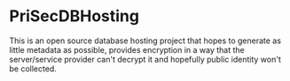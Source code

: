 # PriSecDBHosting

This is an open source database hosting project that hopes to generate as little metadata as possible,
provides encryption in a way that the server/service provider can't decrypt it and
hopefully public identity won't be collected.
